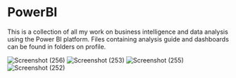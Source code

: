 # PowerBI
This is a collection of all my work on business intelligence and data analysis using the Power BI platform.
Files containing analysis guide and dashboards can be found in folders on profile.

![Screenshot (256)](https://user-images.githubusercontent.com/69630002/163276686-aed498e2-6bc2-4849-847a-585c166af5c8.png)
![Screenshot (253)](https://user-images.githubusercontent.com/69630002/163276753-733ab25f-6b27-4d54-9905-d34aedf6c121.png)
![Screenshot (255)](https://user-images.githubusercontent.com/69630002/163276772-532915d6-e58c-494a-8cce-ec54256df0d8.png)
![Screenshot (252)](https://user-images.githubusercontent.com/69630002/163276788-c40fdc51-9140-4eb4-835a-84e909569f5e.png)
